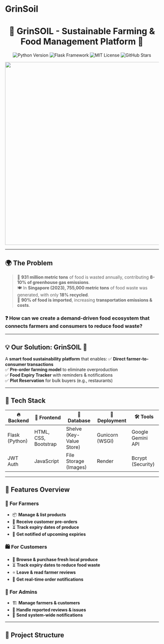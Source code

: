 # GrinSoil
<h1 align="center">🌱 GrinSOIL - Sustainable Farming & Food Management Platform 🚜</h1>

<p align="center">
  <img src="https://img.shields.io/badge/Python-3.9%2B-blue.svg?style=for-the-badge&logo=python" alt="Python Version" />
  <img src="https://img.shields.io/badge/Flask-%20Framework-green.svg?style=for-the-badge&logo=flask" alt="Flask Framework" />
  <img src="https://img.shields.io/badge/License-MIT-brightgreen.svg?style=for-the-badge" alt="MIT License" />
  <img src="https://img.shields.io/github/stars/yourusername/grinsoil?style=for-the-badge" alt="GitHub Stars" />
</p>

<p align="center">
  <img src="https://media.giphy.com/media/Q8R4mBg0bwNvXs9Qhi/giphy.gif" width="600" />
</p>

---

## 🌍 The Problem  
> 🥦 **931 million metric tons** of food is wasted annually, contributing **8-10% of greenhouse gas emissions**.  
> 🍽️ In **Singapore (2023), 755,000 metric tons** of food waste was generated, with only **18% recycled**.  
> 🚢 **90% of food is imported**, increasing **transportation emissions & costs**.

### ❓ How can we create a **demand-driven food ecosystem** that connects **farmers** and **consumers** to reduce food waste?

---

## 💡 Our Solution: **GrinSOIL** 🌱  
A **smart food sustainability platform** that enables:
✅ **Direct farmer-to-consumer transactions**  
✅ **Pre-order farming model** to eliminate overproduction  
✅ **Food Expiry Tracker** with reminders & notifications  
✅ **Plot Reservation** for bulk buyers (e.g., restaurants)  

---

## 🔧 Tech Stack  
| 🔥 Backend   | 🎨 Frontend  | 💾 Database  | 🚀 Deployment  | 🛠️ Tools  |
|-------------|-------------|-------------|-------------|-------------|
| Flask (Python) | HTML, CSS, Bootstrap | Shelve (Key-Value Store) | Gunicorn (WSGI) | Google Gemini API |
| JWT Auth | JavaScript | File Storage (Images) | Render | Bcrypt (Security) |

---

## 🚀 Features Overview  
### 🌾 **For Farmers**  
- 📦 **Manage & list products**  
- 🛒 **Receive customer pre-orders**  
- ⏳ **Track expiry dates of produce**  
- 🔔 **Get notified of upcoming expiries**  

### 🛍 **For Customers**  
- 🛒 **Browse & purchase fresh local produce**  
- ⏳ **Track expiry dates to reduce food waste**  
- ⭐ **Leave & read farmer reviews**  
- 📢 **Get real-time order notifications**  

### 🏢 **For Admins**  
- 🏗️ **Manage farmers & customers**  
- 🚨 **Handle reported reviews & issues**  
- 📣 **Send system-wide notifications**  

---

## 📁 Project Structure  

